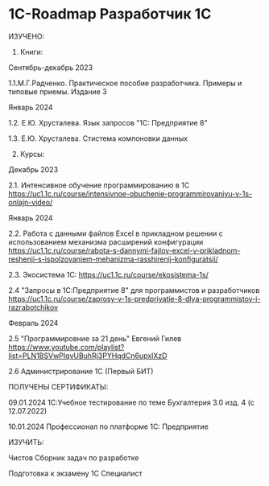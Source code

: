 # 1C-Roadmap Разработчик 1С
ИЗУЧЕНО:

1. Книги:
   
Сентябрь-декабрь 2023

1.1.М.Г.Радченко. Практическое пособие разработчика. Примеры и типовые приемы. Издание 3

Январь 2024

1.2. Е.Ю. Хрусталева. Язык запросов "1С: Предприятие 8"

1.3. Е.Ю. Хрусталева. Стистема компоновки данных
   
2. Курсы:
   
Декабрь 2023

2.1. Интенсивное обучение программированию в 1С https://uc1.1c.ru/course/intensivnoe-obuchenie-programmirovaniyu-v-1s-onlajn-video/

Январь 2024

2.2. Работа с данными файлов Excel в прикладном решении с использованием механизма расширений конфигурации https://uc1.1c.ru/course/rabota-s-dannymi-fajlov-excel-v-prikladnom-reshenii-s-ispolzovaniem-mehanizma-rasshirenij-konfiguratsii/

2.3. Экосистема 1С: https://uc1.1c.ru/course/ekosistema-1s/

2.4 "Запросы в 1С:Предприятие 8" для программистов и разработчиков  https://uc1.1c.ru/course/zaprosy-v-1s-predpriyatie-8-dlya-programmistov-i-razrabotchikov

Февраль 2024

2.5 "Программировние за 21 день" Евгений Гилев https://www.youtube.com/playlist?list=PLN1BSVwPIqvUBuhRj3PYHqdCn6upxIXzD

2.6 Администрирование 1С (Первый БИТ)
   
ПОЛУЧЕНЫ СЕРТИФИКАТЫ:

09.01.2024 1С:Учебное тестирование по теме Бухгалтерия 3.0 изд. 4 (с 12.07.2022)

10.01.2024 Профессионал по платформе 1С: Предприятие
   
ИЗУЧИТЬ:

Чистов Сборник задач по разработке

Подготовка к экзамену 1С Специалист

